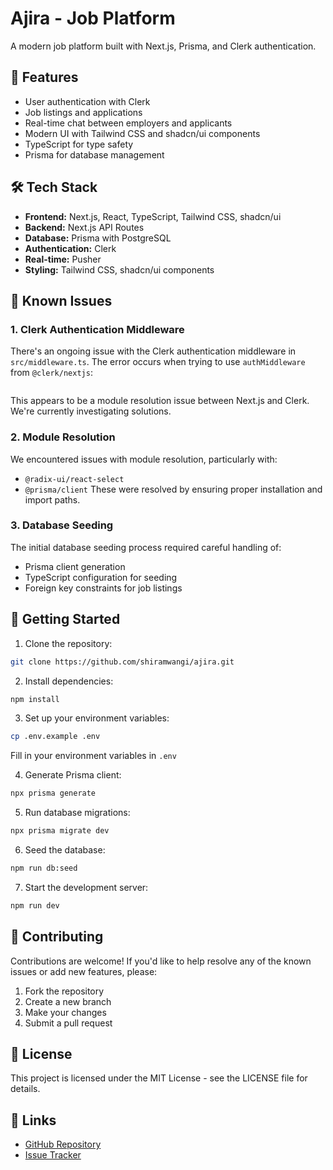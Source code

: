 # Ajira - Job Platform

A modern job platform built with Next.js, Prisma, and Clerk authentication.

## 🚀 Features

- User authentication with Clerk
- Job listings and applications
- Real-time chat between employers and applicants
- Modern UI with Tailwind CSS and shadcn/ui components
- TypeScript for type safety
- Prisma for database management

## 🛠️ Tech Stack

- **Frontend:** Next.js, React, TypeScript, Tailwind CSS, shadcn/ui
- **Backend:** Next.js API Routes
- **Database:** Prisma with PostgreSQL
- **Authentication:** Clerk
- **Real-time:** Pusher
- **Styling:** Tailwind CSS, shadcn/ui components

## 🚧 Known Issues

### 1. Clerk Authentication Middleware
There's an ongoing issue with the Clerk authentication middleware in `src/middleware.ts`. The error occurs when trying to use `authMiddleware` from `@clerk/nextjs`:
```TypeError: (0, _clerk_nextjs__WEBPACK_IMPORTED_MODULE_0__.authMiddleware) is not a function
```
This appears to be a module resolution issue between Next.js and Clerk. We're currently investigating solutions.

### 2. Module Resolution
We encountered issues with module resolution, particularly with:
- `@radix-ui/react-select`
- `@prisma/client`
These were resolved by ensuring proper installation and import paths.

### 3. Database Seeding
The initial database seeding process required careful handling of:
- Prisma client generation
- TypeScript configuration for seeding
- Foreign key constraints for job listings

## 🚀 Getting Started

1. Clone the repository:
```bash
git clone https://github.com/shiramwangi/ajira.git
```

2. Install dependencies:
```bash
npm install
```

3. Set up your environment variables:
```bash
cp .env.example .env
```
Fill in your environment variables in `.env`

4. Generate Prisma client:
```bash
npx prisma generate
```

5. Run database migrations:
```bash
npx prisma migrate dev
```

6. Seed the database:
```bash
npm run db:seed
```

7. Start the development server:
```bash
npm run dev
```

## 🤝 Contributing

Contributions are welcome! If you'd like to help resolve any of the known issues or add new features, please:

1. Fork the repository
2. Create a new branch
3. Make your changes
4. Submit a pull request

## 📝 License

This project is licensed under the MIT License - see the LICENSE file for details.

## 🔗 Links

- [GitHub Repository](https://github.com/shiramwangi/ajira)
- [Issue Tracker](https://github.com/shiramwangi/ajira/issues)
